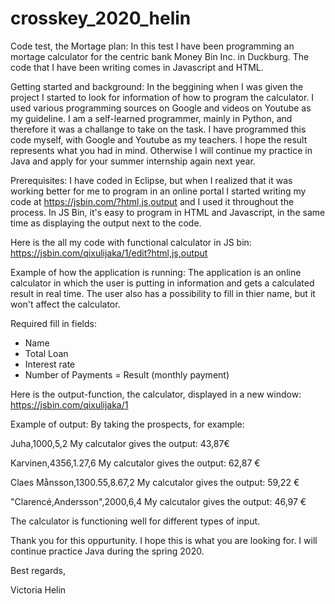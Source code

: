 # crosskey_2020_helin

Code test, the Mortage plan:
In this test I have been programming an mortage calculator for the centric bank Money Bin Inc. in Duckburg. The code that I have been writing comes in Javascript and HTML. 


Getting started and background: 
In the beggining when I was given the project I started to look for information of how to program the calculator. I used various programming sources on Google and videos on Youtube as my guideline. I am a self-learned programmer, mainly in Python, and therefore it was a challange to take on the task. I have programmed this code myself, with Google and Youtube as my teachers. I hope the result represents what you had in mind. Otherwise I will continue my practice in Java and apply for your summer internship again next year. 


Prerequisites:
I have coded in Eclipse, but when I realized that it was working better for me to program in an online portal I started writing my code at https://jsbin.com/?html,js,output and I used it throughout the process. In JS Bin, it's easy to program in HTML and Javascript, in the same time as displaying the output next to the code.
 


Here is the all my code with functional calculator in JS bin: 
https://jsbin.com/qixulijaka/1/edit?html,js,output



Example of how the application is running:
The application is an online calculator in which the user is putting in information and gets a calculated result in real time. The user also has a possibility to fill in thier name, but it won't affect the calculator. 


Required fill in fields: 
- Name
- Total Loan
- Interest rate
- Number of Payments
= Result (monthly payment)



Here is the output-function, the calculator, displayed in a new window:
https://jsbin.com/qixulijaka/1




Example of output: 
By taking the prospects, for example:

Juha,1000,5,2
My calcutalor gives the output:
43,87€

Karvinen,4356,1.27,6
My calcutalor gives the output:
62,87 €

Claes Månsson,1300.55,8.67,2
My calcutalor gives the output: 
59,22 €

"Clarencé,Andersson",2000,6,4
My calcutalor gives the output: 
46,97 €


The calculator is functioning well for different types of input.



Thank you for this oppurtunity. I hope this is what you are looking for. I will continue practice Java during the spring 2020.

Best regards,

Victoria Helin

